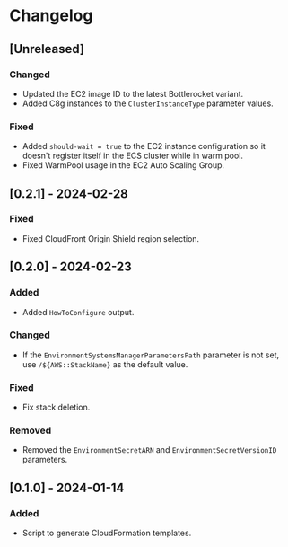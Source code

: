 # Changelog

## [Unreleased]
### Changed
- Updated the EC2 image ID to the latest Bottlerocket variant.
- Added C8g instances to the `ClusterInstanceType` parameter values.

### Fixed
- Added `should-wait = true` to the EC2 instance configuration so it doesn't register itself in the ECS cluster while in warm pool.
- Fixed WarmPool usage in the EC2 Auto Scaling Group.

## [0.2.1] - 2024-02-28
### Fixed
- Fixed CloudFront Origin Shield region selection.

## [0.2.0] - 2024-02-23
### Added
- Added `HowToConfigure` output.

### Changed
- If the `EnvironmentSystemsManagerParametersPath` parameter is not set, use `/${AWS::StackName}` as the default value.

### Fixed
- Fix stack deletion.

### Removed
- Removed the `EnvironmentSecretARN` and `EnvironmentSecretVersionID` parameters.

## [0.1.0] - 2024-01-14
### Added
- Script to generate CloudFormation templates.
